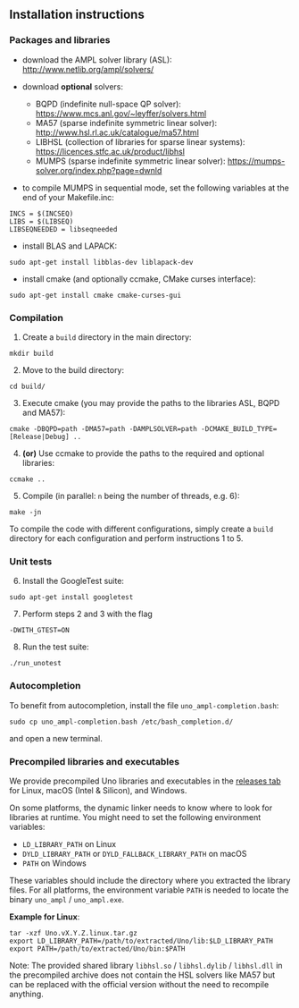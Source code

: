 ## Installation instructions

### Packages and libraries

* download the AMPL solver library (ASL): http://www.netlib.org/ampl/solvers/

* download **optional** solvers:
    * BQPD (indefinite null-space QP solver): https://www.mcs.anl.gov/~leyffer/solvers.html
    * MA57 (sparse indefinite symmetric linear solver): http://www.hsl.rl.ac.uk/catalogue/ma57.html
    * LIBHSL (collection of libraries for sparse linear systems): https://licences.stfc.ac.uk/product/libhsl
    * MUMPS (sparse indefinite symmetric linear solver): https://mumps-solver.org/index.php?page=dwnld

* to compile MUMPS in sequential mode, set the following variables at the end of your Makefile.inc:
```console
INCS = $(INCSEQ)
LIBS = $(LIBSEQ)
LIBSEQNEEDED = libseqneeded
```

* install BLAS and LAPACK:
```console
sudo apt-get install libblas-dev liblapack-dev
```
* install cmake (and optionally ccmake, CMake curses interface):
```console
sudo apt-get install cmake cmake-curses-gui
```

### Compilation

1. Create a `build` directory in the main directory:
```console
mkdir build
```
2. Move to the build directory:
```console
cd build/
```
3. Execute cmake (you may provide the paths to the libraries ASL, BQPD and MA57):  
```console
cmake -DBQPD=path -DMA57=path -DAMPLSOLVER=path -DCMAKE_BUILD_TYPE=[Release|Debug] ..
```
4. **(or)** Use ccmake to provide the paths to the required and optional libraries:
```console
ccmake ..
```
5. Compile (in parallel: `n` being the number of threads, e.g. 6):
```console
make -jn
```

To compile the code with different configurations, simply create a `build` directory for each configuration and perform instructions 1 to 5.

### Unit tests

6. Install the GoogleTest suite:
```console
sudo apt-get install googletest
```
7. Perform steps 2 and 3 with the flag
```console
-DWITH_GTEST=ON
```
8. Run the test suite:
```console
./run_unotest
```

### Autocompletion

To benefit from autocompletion, install the file `uno_ampl-completion.bash`:
```console
sudo cp uno_ampl-completion.bash /etc/bash_completion.d/
```
and open a new terminal.

### Precompiled libraries and executables

We provide precompiled Uno libraries and executables in the [releases tab](https://github.com/cvanaret/Uno/releases/latest/) for Linux, macOS (Intel & Silicon), and Windows.

On some platforms, the dynamic linker needs to know where to look for libraries at runtime.
You might need to set the following environment variables:

- `LD_LIBRARY_PATH` on Linux
- `DYLD_LIBRARY_PATH` or `DYLD_FALLBACK_LIBRARY_PATH` on macOS
- `PATH` on Windows

These variables should include the directory where you extracted the library files.
For all platforms, the environment variable `PATH` is needed to locate the binary `uno_ampl` / `uno_ampl.exe`.

**Example for Linux**:
```console
tar -xzf Uno.vX.Y.Z.linux.tar.gz
export LD_LIBRARY_PATH=/path/to/extracted/Uno/lib:$LD_LIBRARY_PATH
export PATH=/path/to/extracted/Uno/bin:$PATH
```

Note: The provided shared library `libhsl.so` / `libhsl.dylib` / `libhsl.dll` in the precompiled archive does not contain the HSL solvers like MA57 but can be replaced with the official version without the need to recompile anything.
